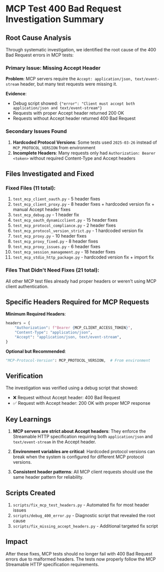# MCP Test 400 Bad Request Investigation Summary

## Root Cause Analysis

Through systematic investigation, we identified the root cause of the 400 Bad Request errors in MCP tests:

### Primary Issue: Missing Accept Header

**Problem**: MCP servers require the `Accept: application/json, text/event-stream` header, but many test requests were missing it.

**Evidence**: 
- Debug script showed: `{"error": "Client must accept both application/json and text/event-stream"}`
- Requests with proper Accept header returned 200 OK
- Requests without Accept header returned 400 Bad Request

### Secondary Issues Found

1. **Hardcoded Protocol Versions**: Some tests used `2025-03-26` instead of `MCP_PROTOCOL_VERSION` from environment
2. **Incomplete Headers**: Many requests only had `Authorization: Bearer <token>` without required Content-Type and Accept headers

## Files Investigated and Fixed

### Fixed Files (11 total):
1. `test_mcp_client_oauth.py` - 5 header fixes
2. `test_mcp_client_proxy.py` - 8 header fixes + hardcoded version fix + manual Accept header fixes
3. `test_mcp_debug.py` - 1 header fix  
4. `test_mcp_oauth_dynamicclient.py` - 15 header fixes
5. `test_mcp_protocol_compliance.py` - 2 header fixes
6. `test_mcp_protocol_version_strict.py` - 1 hardcoded version fix
7. `test_mcp_proxy.py` - 10 header fixes
8. `test_mcp_proxy_fixed.py` - 8 header fixes
9. `test_mcp_proxy_issues.py` - 6 header fixes
10. `test_mcp_session_management.py` - 18 header fixes
11. `test_mcp_stdio_http_package.py` - hardcoded version fix + import fix

### Files That Didn't Need Fixes (21 total):
All other MCP test files already had proper headers or weren't using MCP client authentication.

## Specific Headers Required for MCP Requests

**Minimum Required Headers**:
```python
headers = {
    "Authorization": f"Bearer {MCP_CLIENT_ACCESS_TOKEN}",
    "Content-Type": "application/json", 
    "Accept": "application/json, text/event-stream",
}
```

**Optional but Recommended**:
```python
"MCP-Protocol-Version": MCP_PROTOCOL_VERSION,  # From environment
```

## Verification

The investigation was verified using a debug script that showed:
- ❌ Request without Accept header: 400 Bad Request
- ✅ Request with Accept header: 200 OK with proper MCP response

## Key Learnings

1. **MCP servers are strict about Accept headers**: They enforce the Streamable HTTP specification requiring both `application/json` and `text/event-stream` in the Accept header.

2. **Environment variables are critical**: Hardcoded protocol versions can break when the system is configured for different MCP protocol versions.

3. **Consistent header patterns**: All MCP client requests should use the same header pattern for reliability.

## Scripts Created

1. `scripts/fix_mcp_test_headers.py` - Automated fix for most header issues
2. `scripts/debug_400_error.py` - Diagnostic script that revealed the root cause
3. `scripts/fix_missing_accept_headers.py` - Additional targeted fix script

## Impact

After these fixes, MCP tests should no longer fail with 400 Bad Request errors due to malformed headers. The tests now properly follow the MCP Streamable HTTP specification requirements.